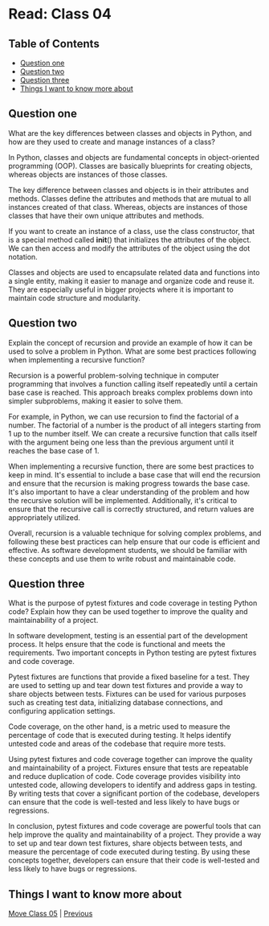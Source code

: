 # Read: Class 04

## Table of Contents

- [Question one](#question-one)
- [Question two](#question-two)
- [Question three](#question-three)
- [Things I want to know more about](#things-i-want-to-know-more-about)

## Question one

What are the key differences between classes and objects in Python, and how are they used to create and manage instances of a class?

In Python, classes and objects are fundamental concepts in object-oriented programming (OOP). Classes are basically blueprints for creating objects, whereas objects are instances of those classes.

The key difference between classes and objects is in their attributes and methods. Classes define the attributes and methods that are mutual to all instances created of that class. Whereas, objects are instances of those classes that have their own unique attributes and methods.

If you want to create an instance of a class, use the class constructor, that is a special method called __init__() that initializes the attributes of the object. We can then access and modify the attributes of the object using the dot notation.

Classes and objects are used to encapsulate related data and functions into a single entity, making it easier to manage and organize code and reuse it. They are especially useful in bigger projects where it is important to maintain code structure and modularity.

## Question two

Explain the concept of recursion and provide an example of how it can be used to solve a problem in Python. What are some best practices following when implementing a recursive function?

Recursion is a powerful problem-solving technique in computer programming that involves a function calling itself repeatedly until a certain base case is reached. This approach breaks complex problems down into simpler subproblems, making it easier to solve them.

For example, in Python, we can use recursion to find the factorial of a number. The factorial of a number is the product of all integers starting from 1 up to the number itself. We can create a recursive function that calls itself with the argument being one less than the previous argument until it reaches the base case of 1.

When implementing a recursive function, there are some best practices to keep in mind. It's essential to include a base case that will end the recursion and ensure that the recursion is making progress towards the base case. It's also important to have a clear understanding of the problem and how the recursive solution will be implemented. Additionally, it's critical to ensure that the recursive call is correctly structured, and return values are appropriately utilized.

Overall, recursion is a valuable technique for solving complex problems, and following these best practices can help ensure that our code is efficient and effective. As software development students, we should be familiar with these concepts and use them to write robust and maintainable code.

## Question three

What is the purpose of pytest fixtures and code coverage in testing Python code? Explain how they can be used together to improve the quality and maintainability of a project.

In software development, testing is an essential part of the development process. It helps ensure that the code is functional and meets the requirements. Two important concepts in Python testing are pytest fixtures and code coverage.

Pytest fixtures are functions that provide a fixed baseline for a test. They are used to setting up and tear down test fixtures and provide a way to share objects between tests. Fixtures can be used for various purposes such as creating test data, initializing database connections, and configuring application settings.

Code coverage, on the other hand, is a metric used to measure the percentage of code that is executed during testing. It helps identify untested code and areas of the codebase that require more tests.

Using pytest fixtures and code coverage together can improve the quality and maintainability of a project. Fixtures ensure that tests are repeatable and reduce duplication of code. Code coverage provides visibility into untested code, allowing developers to identify and address gaps in testing. By writing tests that cover a significant portion of the codebase, developers can ensure that the code is well-tested and less likely to have bugs or regressions.

In conclusion, pytest fixtures and code coverage are powerful tools that can help improve the quality and maintainability of a project. They provide a way to set up and tear down test fixtures, share objects between tests, and measure the percentage of code executed during testing. By using these concepts together, developers can ensure that their code is well-tested and less likely to have bugs or regressions.

## Things I want to know more about

[Move Class 05](./Class05.md) | [Previous](./Class03.md)
